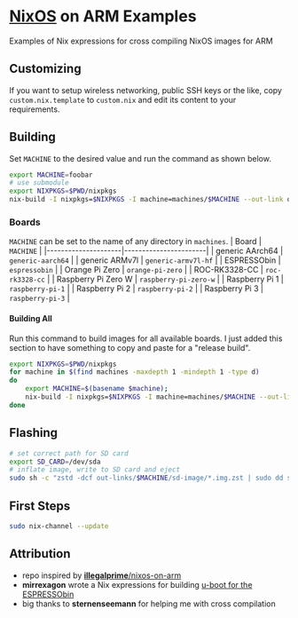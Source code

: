 # [NixOS](https://nixos.org/) on ARM Examples
Examples of Nix expressions for cross compiling NixOS images for ARM

## Customizing
If you want to setup wireless networking, public SSH keys or the like, copy `custom.nix.template` to `custom.nix` and edit its content to your requirements.

## Building
Set `MACHINE` to the desired value and run the command as shown below.
```bash
export MACHINE=foobar
# use submodule
export NIXPKGS=$PWD/nixpkgs
nix-build -I nixpkgs=$NIXPKGS -I machine=machines/$MACHINE --out-link out-links/$MACHINE
```
### Boards
`MACHINE` can be set to the name of any directory in `machines`.
| Board               | `MACHINE`          |
|---------------------|-----------------------|
| generic AArch64     | `generic-aarch64`     |
| generic ARMv7l      | `generic-armv7l-hf`   |
| ESPRESSObin         | `espressobin`         |
| Orange Pi Zero      | `orange-pi-zero`      |
| ROC-RK3328-CC       | `roc-rk3328-cc`       |
| Raspberry Pi Zero W | `raspberry-pi-zero-w` |
| Raspberry Pi 1      | `raspberry-pi-1`      |
| Raspberry Pi 2      | `raspberry-pi-2`      |
| Raspberry Pi 3      | `raspberry-pi-3`      |

#### Building All
Run this command to build images for all available boards. I just added this section to have something to copy and paste for a "release build".
```bash
export NIXPKGS=$PWD/nixpkgs
for machine in $(find machines -maxdepth 1 -mindepth 1 -type d)
do
    export MACHINE=$(basename $machine);
    nix-build -I nixpkgs=$NIXPKGS -I machine=machines/$MACHINE --out-link out-links/$MACHINE
done
```

## Flashing
```bash
# set correct path for SD card
export SD_CARD=/dev/sda
# inflate image, write to SD card and eject
sudo sh -c "zstd -dcf out-links/$MACHINE/sd-image/*.img.zst | sudo dd status=progress bs=64k iflag=fullblock oflag=direct of=$SD_CARD && sync && sudo eject $SD_CARD"
```

## First Steps
```bash
sudo nix-channel --update
```

## Attribution
- repo inspired by [**illegalprime**/nixos-on-arm](https://github.com/illegalprime/nixos-on-arm)
- **mirrexagon** wrote a Nix expressions for building [u-boot for the ESPRESSObin](https://github.com/mirrexagon/espressobin-nix)
- big thanks to **sternenseemann** for helping me with cross compilation
